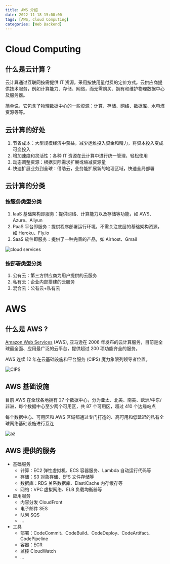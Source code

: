 ```yaml
---
title: AWS 介绍
date: 2022-11-18 15:00:00
tags: [AWS, Cloud Computing]
categories: [Web Backend]
---
```


# Cloud Computing

## 什么是云计算？

云计算通过互联网按需提供 IT 资源，采用按使用量付费的定价方式。云供应商提供技术服务，例如计算能力、存储、网络，而无需购买、拥有和维护物理数据中心及服务器。

简单说，它包含了物理数据中心的一些资源：计算、存储、网络、数据库、水电煤资源等等。

## 云计算的好处

1. 节省成本：大型规模经济中获益，减少运维投入资金和精力，将资本投入变成可变投入
2. 增加速度和灵活性：各种 IT 资源在云计算中进行统一管理，轻松使用
3. 动态调整资源：根据实际需求扩展或缩减资源量
4. 快速扩展业务到全球：借助云，业务能扩展新的地理区域，快速全局部署

## 云计算的分类

### 按服务类型分类

1. IaaS 基础架构即服务：提供网络、计算能力以及存储等功能，如 AWS、Azure、Aliyun
2. PaaS 平台即服务：提供程序部署运行环境，不需关注底层的基础架构资源，如 Heroku、Fly.io
3. SaaS 软件即服务：提供了一种完善的产品，如 Airhost、Gmail

![cloud services](https://user-images.githubusercontent.com/19590194/206862194-4b31d359-410c-42fe-90c9-d971049fb76d.png)

### 按部署类型分类

1. 公有云：第三方供应商为用户提供的云服务
2. 私有云：企业内部搭建的云服务
3. 混合云：公有云+私有云

# AWS

## 什么是 AWS ?

[Amazon Web Services](https://aws.amazon.com/cn/what-is-cloud-computing/?nc2=h_ql_le_int_cc) (AWS),  亚马逊在 2006 年发布的云计算服务，目前是全球最全面、应用最广泛的云平台，提供超过 200 项功能齐全的服务。

AWS 连续 12 年在云基础设施和平台服务 (CIPS) 魔力象限列领导者位置。

![CIPS](https://user-images.githubusercontent.com/19590194/206862232-00c5dac2-03f2-4b83-8816-51802e469e66.png)

## AWS 基础设施

目前 AWS 在全球各地拥有 27 个数据中心，分为亚太、北美、南美、欧洲/中东/非洲，每个数据中心至少两个可用区，共 87 个可用区，超过 410 个边缘站点

每个数据中心、可用区和 AWS 区域都通过专门打造的、高可用和低延迟的私有全球网络基础设施进行互连

![az](https://user-images.githubusercontent.com/19590194/206862251-0dde650c-b89c-4126-9ed0-962db0d7ad75.png)

## AWS 提供的服务

- 基础服务
    - 计算：EC2 弹性虚拟机、ECS 容器服务、Lambda 自动运行代码等
    - 存储：S3 对象存储、EFS 文件存储等
    - 数据库：RDS 关系数据库、ElastiCache 内存缓存等
    - 网络：VPC 虚拟网络、ELB 负载均衡器等
- 应用服务
    - 内容分发 CloudFront
    - 电子邮件 SES
    - 队列 SQS
    - …
- 工具
    - 部署：CodeCommit、CodeBuild、CodeDeploy、CodeArtifact、CodePipeline
    - 容器：ECR
    - 监控 CloudWatch
    - …